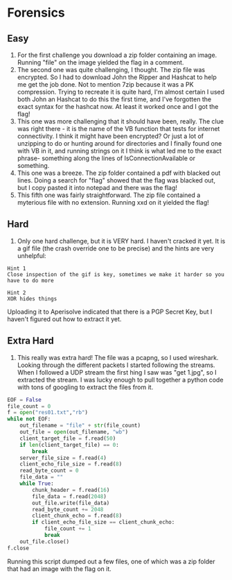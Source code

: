 # Forensics

## Easy
1. For the first challenge you download a zip folder containing an image. Running "file" on the image yielded the flag in a comment.
2. The second one was quite challenging, I thought. The zip file was encrypted. So I had to download John the Ripper and Hashcat to help me get the job done. Not to mention 7zip because it was a PK compression.
   Trying to recreate it is quite hard, I'm almost certain I used both John an Hashcat to do this the first time, and I've forgotten the exact syntax for the hashcat now. At least it worked once and I got the flag!
3. This one was more challenging that it should have been, really. The clue was right there - it is the name of the VB function that tests for internet connectivity. I think it might have been encrypted? Or just a lot of unzipping to do or hunting around for directories and I finally found one with VB in it, and running strings on it I think is what led me to the exact phrase- something along the lines of IsConnectionAvailable or something.
4. This one was a breeze. The zip folder contained a pdf with blacked out lines. Doing a search for "flag" showed that the flag was blacked out, but I copy pasted it into notepad and there was the flag!
5. This fifth one was fairly straightforward. The zip file contained a myterious file with no extension. Running xxd on it yielded the flag!

## Hard
1. Only one hard challenge, but it is VERY hard. I haven't cracked it yet. It is a gif file (the crash override one to be precise) and the hints are very unhelpful:
```
Hint 1
Close inspection of the gif is key, sometimes we make it harder so you have to do more

Hint 2
XOR hides things
```
Uploading it to Aperisolve indicated that there is a PGP Secret Key, but I haven't figured out how to extract it yet.

## Extra Hard
1. This really was extra hard! The file was a pcapng, so I used wireshark. Looking through the different packets I started following the streams. When I followed a UDP stream the first hing I saw was "get 1.jpg", so I extracted the stream. I was lucky enough to pull together a python code with tons of googling to extract the files from it. 

```python
EOF = False
file_count = 0
f = open("res01.txt","rb")
while not EOF:
    out_filename = "file" + str(file_count)
    out_file = open(out_filename, "wb")
    client_target_file = f.read(50)
    if len(client_target_file) == 0:
        break
    server_file_size = f.read(4)
    client_echo_file_size = f.read(8)
    read_byte_count = 0
    file_data = ""
    while True:
        chunk_header = f.read(16)
        file_data = f.read(2048)
        out_file.write(file_data)
        read_byte_count += 2048
        client_chunk_echo = f.read(8)
        if client_echo_file_size == client_chunk_echo:
            file_count += 1
            break
    out_file.close()
f.close    
```

Running this script dumped out a few files, one of which was a zip folder that had an image with the flag on it.
